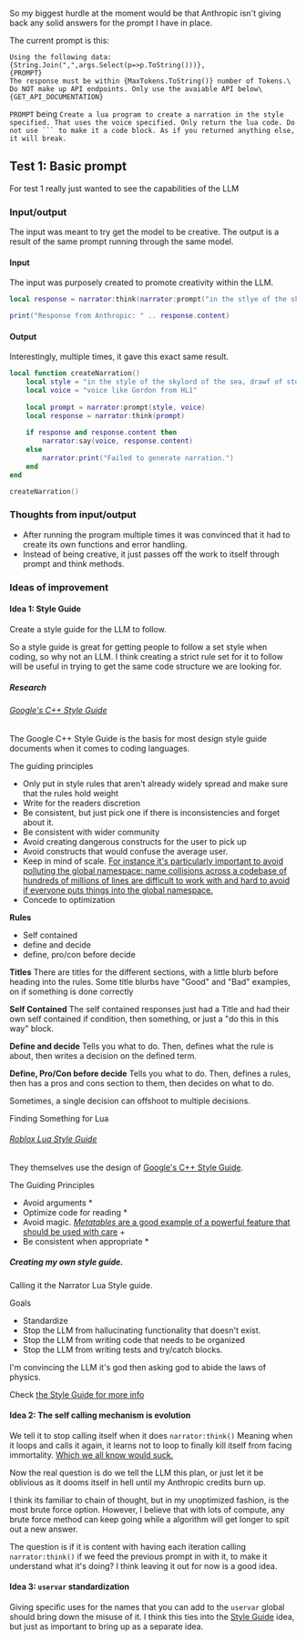 So my biggest hurdle at the moment would be that Anthropic isn't giving back any solid answers for the prompt I have in place.

The current prompt is this:
```
Using the following data:
{String.Join(",",args.Select(p=>p.ToString()))},
{PROMPT}
The response must be within {MaxTokens.ToString()} number of Tokens.\
Do NOT make up API endpoints. Only use the avaiable API below\
{GET_API_DOCUMENTATION}
```

`PROMPT` being `Create a lua program to create a narration in the style specified. That uses the voice specified. Only return the lua code. Do not use ``` to make it a code block. As if you returned anything else, it will break.`

## Test 1: Basic prompt
For test 1 really just wanted to see the capabilities of the LLM
### Input/output
The input was meant to try get the model to be creative. The output is a result of the same prompt running through the same model. 
#### Input
The input was purposely created to promote creativity within the LLM.
```lua
local response = narrator:think(narrator:prompt("in the stlye of the skylord of the sea, drawf of stone.","voice like Gordon from HL1"))

print("Response from Anthropic: " .. response.content)
```
#### Output
Interestingly, multiple times, it gave this exact same result.
```lua
local function createNarration()
    local style = "in the style of the skylord of the sea, drawf of stone."
    local voice = "voice like Gordon from HL1"
    
    local prompt = narrator:prompt(style, voice)
    local response = narrator:think(prompt)
    
    if response and response.content then
        narrator:say(voice, response.content)
    else
        narrator:print("Failed to generate narration.")
    end
end

createNarration()
```

### Thoughts from input/output
- After running the program multiple times it was convinced that it had to create its own functions and error handling. 
- Instead of being creative, it just passes off the work to itself through prompt and think methods.

### Ideas of improvement

#### Idea 1: Style Guide
Create a style guide for the LLM to follow.

So a style guide is great for getting people to follow a set style when coding, so why not an LLM. I think creating a strict rule set for it to follow will be useful in trying to get the same code structure we are looking for.

##### Research
###### [Google's C++ Style Guide](https://google.github.io/styleguide/cppguide.html)

The Google C++ Style Guide is the basis for most design style guide documents when it comes to coding languages.

The guiding principles
- Only put in style rules that aren't already widely spread and make sure that the rules hold weight
- Write for the readers discretion
- Be consistent, but just pick one if there is inconsistencies and forget about it.
- Be consistent with wider community
- Avoid creating dangerous constructs for the user to pick up
- Avoid constructs that would confuse the average user.
- Keep in mind of scale. [For instance it's particularly important to avoid polluting the global namespace: name collisions across a codebase of hundreds of millions of lines are difficult to work with and hard to avoid if everyone puts things into the global namespace.](https://google.github.io/styleguide/cppguide.html#:~:text=For%20instance%20it%27s%20particularly%20important%20to%20avoid%20polluting%20the%20global%20namespace%3A%20name%20collisions%20across%20a%20codebase%20of%20hundreds%20of%20millions%20of%20lines%20are%20difficult%20to%20work%20with%20and%20hard%20to%20avoid%20if%20everyone%20puts%20things%20into%20the%20global%20namespace.)
- Concede to optimization

**Rules**
- Self contained
- define and decide
- define, pro/con before decide

**Titles**
There are titles for the different sections, with a little blurb before heading into the rules.
Some title blurbs have "Good" and "Bad" examples, on if something is done correctly

__Self Contained__
The self contained responses just had a Title and had their own self contained if condition, then something, or just a "do this in this way" block. 

__Define and decide__
Tells you what to do. Then, defines what the rule is about, then writes a decision on the defined term.

**Define, Pro/Con before decide**
Tells you what to do. Then, defines a rules, then has a pros and cons section to them, then decides on what to do.


Sometimes, a single decision can offshoot to multiple decisions. 

Finding Something for Lua
###### [Roblox Lua Style Guide](https://roblox.github.io/lua-style-guide/#guiding-principles) 

They themselves use the design of [Google's C++ Style Guide](https://google.github.io/styleguide/cppguide.html).

The Guiding Principles
- Avoid arguments \*
- Optimize code for reading \*
- Avoid magic.  [_Metatables_ are a good example of a powerful feature that should be used with care](https://roblox.github.io/lua-style-guide/#guiding-principles:~:text=Metatables%20are%20a%20good%20example%20of%20a%20powerful%20feature%20that%20should%20be%20used%20with%20care.) +
- Be consistent when appropriate \*

##### Creating my own style guide.
Calling it the Narrator Lua Style guide.

Goals
- Standardize
- Stop the LLM from hallucinating functionality that doesn't exist.
- Stop the LLM from writing code that needs to be organized 
- Stop the LLM from writing tests and try/catch blocks.

I'm convincing the LLM it's god then asking god to abide the laws of physics.

Check [the Style Guide for more info]("https://github.com/Sanokei/NarrAItorblob/main/NarratorStyleGuide.md")
#### Idea 2: The self calling mechanism is evolution
We tell it to stop calling itself when it does `narrator:think()`
Meaning when it loops and calls it again, it learns not to loop to finally kill itself from facing immortality. [Which we all know would suck.](https://www.reddit.com/r/unpopularopinion/comments/m1t0u4/immortality_would_suck/)

Now the real question is do we tell the LLM this plan, or just let it be oblivious as it dooms itself in hell until my Anthropic credits burn up.

I think its familiar to chain of thought, but in my unoptimized fashion, is the most brute force option. However, I believe that with lots of compute, any brute force method can keep going while a algorithm will get longer to spit out a new answer.

The question is if it is content with having each iteration calling `narrator:think()` if we feed the previous prompt in with it, to make it understand what it's doing? I think leaving it out for now is a good idea.

#### Idea 3: `uservar` standardization
Giving specific uses for the names that you can add to the `uservar` global should bring down the misuse of it. I think this ties into the [Style Guide](https://github.com/Sanokei/NarrAItor/blob/main/NarrAItor/Prompt%20Engineering.md#idea-1-style-guide) idea, but just as important to bring up as a separate idea. 